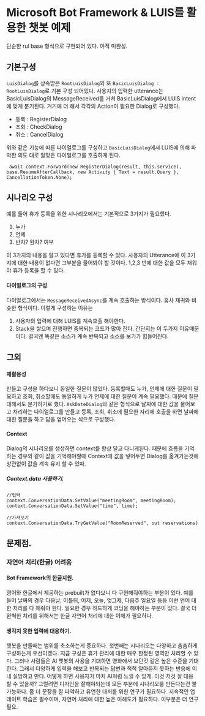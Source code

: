 # Microsoft Bot Framework & LUIS를 활용한 챗봇 예제

단순한 rul base 형식으로 구현되어 있다. 아직 미완성.

## 기본구성
`LuisDialog`를 상속받은 `RootLuisDialog`와 또 `BasicLuisDialog : RootLuisDialog`로 기본 구성 되어있다. 사용자의 입력한 utterance는 BasicLuisDialog의 MessageReceived를 거쳐 BasicLuisDialog에서 LUIS intent에 맞게 분기된다. 거기에 더 해서 각각의 Action이 필요한 Dialog로 구성했다.
* 등록 : RegisterDialog
* 조회 : CheckDialog
* 취소 : CancelDialog

위와 같은 기능에 따른 다이얼로그를 구성하고 `BasicLuisDialog`에서 LUIS에 의해 파악한 의도 대로 알맞은 다이얼로그를 호출하게 된다.

```CSharp
 await context.Forward(new RegisterDialog(result, this.service), base.ResumeAfterCallback, new Activity { Text = result.Query }, CancellationToken.None);
```

## 시나리오 구성
예를 들어 휴가 등록을 위한 시나리오에서는 기본적으로 3가지가 필요했다.

1. 누가
2. 언제
3. 반차? 완차? 여부

이 3가지의 내용을 알고 있다면 휴가를 등록할 수 있다. 사용자의 Utterance에 이 3가지에 대한 내용이 없다면 그부분을 물어봐야 할 것이다. 1,2,3 번에 대한 값을 모두 채워야 휴가 등록을 할 수 있다.

#### 다이얼로그의 구성
다이얼로그에서는 `MessageReceivedAsync`를 계속 호출하는 방식이다. 흡사 재귀와 비슷한 형식이다. 이렇게 구성하는 이유는
1. 사용자의 입력에 대해 LUIS를 계속호출 해야한다.
2. Stack을 쌓으며 진행하면 중복되는 코드가 많아 진다.
간단히는 이 두가지 이유때문이다. 결국엔 똑같은 소스가 계속 반복되고 소스를 보기가 힘들어진다.

## 그외

#### 재활용성
만들고 구성을 하다보니 동일한 질문이 많았다. 등록할때도 누가, 언제에 대한 질문이 필요하고 조회, 취소할때도 동일하게 누가 언제에 대한 질문이 계속 필요했다. 때문에 질문 대해서도 분기하기로 했다. `AskDateDialog`와 같은 형식으로 날짜에 대한 값을 물어보고 처리하는 다이얼로그를 만들고 등록, 조회, 취소에 필요한 자리에 호출을 하면 날짜에 대한 질문을 하고 답을 얻어오는 식으로 구성했다.

#### Context
Dialog의 시나리오를 생성하면 context를 항상 달고 다니게된다. 때문에 흐름을 기억하는 경우와 같이 값을 기억해야할때 Context에 값을 넣어두면 Dialog를 옮겨가는것에 상관없이 값을 계속 유지 할 수 있따.

##### Context.data 사용하기.

```CSharp
//입력
context.ConversationData.SetValue("meetingRoom", meetingRoom);
context.ConversationData.SetValue("time", time);

//가져오기
context.ConversationData.TryGetValue("RoomReserved", out reservations)
```

## 문제점.
### 자연어 처리(한글) 어려움
#### Bot Framework의 한글지원.
영어와 한글에서 제공하는 prebuilt가 없다보니 다 구현해줘야하는 부분이 있다. 예를 들어 날짜의 경우 다음날,  이틀뒤, 어제, 오늘, 엊그제, 다음주 일요일 등등 이런 언어 대한 처리를 다 해줘야 한다. 필요한 경우 하드하게 코딩을 해야하는 부분이 있다.
결국 더 완벽한 처리를 위해서는 한글 자연어 처리에 대한 이해가 필요하다.

#### 생각지 못한 입력에 대응하기.
챗봇을 만들때는 범위를 축소하는게 중요하다. 첫번째는 시나리오는 다양하고 촘촘하게 구성하는게 우선이겠다. 지금 구성은 휴가 관리에 대한 매우 한정된 영역만 처리할 수 있다. 그러나 사람들은 AI 챗봇의 사용을 기대하면 영화에서 보던것 같은 높은 수준을 기대한다. 그래서 다양하게 입력을 해보고 반복되는 답변과 척척 알아듣지 못하는 반응에 이내 실망하고 만다. 어떻게 하면 사용자가 마치 AI처럼 느낄 수 있게. 이것 저것 잘 대응 할 수 있을까? 그럴려면 디자인을 잘해야되는데 모든 부분에 시나리오를 만든다는건 불가능하다. 좀 더 문장을 잘 파악하고 유연한 대처를 위한 연구가 필요하다.
지속적인 업데이트 학습은 필수이며, 자연어 처리에 대한 높은 이해도가 필요하다. 이부분은 더 연구 필요.
